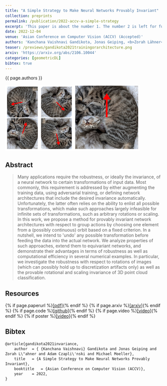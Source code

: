 ```yaml
---
title: "A Simple Strategy to Make Neural Networks Provably Invariant"
collection: preprints
permalink: /publication/2022-accv-a-simple-strategy
excerpt: 'This paper is about the number 1. The number 2 is left for future work.'
date: 2022-12-04
venue: 'Asian Conference on Computer Vision (ACCV) (Accepted)'
authors: 'Kanchana Vaishnavi Gandikota, Jonas Geiping, <b>Zorah Lähner</b>, Adam Czapliński, Michael Moeller'
teaser: /previews/gandikota2021trainingorarchitecture.png
arxiv: 'https://arxiv.org/abs/2106.10044'
categories: [geometricDL]
bibtex: true
---
```


{{ page.authors }}

<img class="pub_teaser" src="../images/previews/gandikota2021trainingorarchitecture.png" alt="Teaser Image" title="teaser" />

## Abstract

> Many applications require the robustness, or ideally the invariance, of a neural network to certain transformations of input data. Most commonly, this requirement is addressed by either augmenting the training data, using adversarial training, or defining network architectures that include the desired invariance automatically. Unfortunately, the latter often relies on the ability to enlist all possible transformations, which make such approaches largely infeasible for infinite sets of transformations, such as arbitrary rotations or scaling. In this work, we propose a method for provably invariant network architectures with respect to group actions by choosing one element from a (possibly continuous) orbit based on a fixed criterion. In a nutshell, we intend to 'undo' any possible transformation before feeding the data into the actual network. We analyze properties of such approaches, extend them to equivariant networks, and demonstrate their advantages in terms of robustness as well as computational efficiency in several numerical examples. In particular, we investigate the robustness with respect to rotations of images (which can possibly hold up to discretization artifacts only) as well as the provable rotational and scaling invariance of 3D point cloud classification.


## Resources

{% if page.paperurl %}<a href=" {{ page.paperurl }} ">[pdf]</a>{% endif %} {% if page.arxiv %}<a href=" {{ page.arxiv }} ">[arxiv]</a>{% endif %} {% if page.code %}<a href=" {{ page.code }} ">[github]</a>{% endif %} {% if page.video %}<a href=" {{ page.video }} ">[video]</a>{% endif %} {% if poster %}<a href=" {{ page.poster }} ">[video]</a>{% endif %}

## Bibtex

    @article{gandikota2021invariance,
        author 	= { {Kanchana Vaishnavi} Gandikota and Jonas Geiping and Zorah L\"ahner and Adam Czapli\'nski and Michael Moeller},
        title 	= {A Simple Strategy to Make Neural Networks Provably Invariant},
        booktitle   = {Asian Conference on Computer Vision (ACCV)},
        year 	= 2022,
    }
